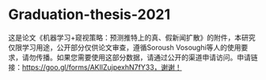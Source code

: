 # Graduation-thesis-2021
这是论文《机器学习+窥视策略：预测推特上的真、假新闻扩散》的附件，本研究仅限学习用途，公开部分仅供论文审查，遵循Soroush Vosoughi等人的使用要求，请勿传播。如果您需要使用这部分数据，请通过公开的渠道申请访问。申请链接：https://goo.gl/forms/AKIlZujpexhN7fY33，谢谢！

